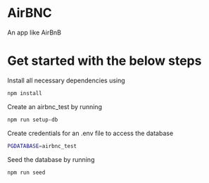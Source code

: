 # AirBNC

An app like AirBnB

# Get started with the below steps

Install all necessary dependencies using

```sh
npm install
```

Create an airbnc_test by running

```sh
npm run setup-db
```

Create credentials for an .env file to access the database

```sh
PGDATABASE=airbnc_test
```

Seed the database by running

```sh
npm run seed
```
